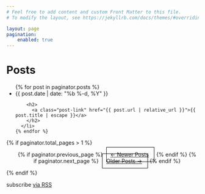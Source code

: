 ```yaml
---
# Feel free to add content and custom Front Matter to this file.
# To modify the layout, see https://jekyllrb.com/docs/themes/#overriding-theme-defaults

layout: page
pagination:
    enabled: true
---
```


<!-- Just some nice to have styles for the pager buttons -->
<style>
  ul.pager { text-align: center; list-style: none; }
  ul.pager li {display: inline;border: 1px solid black; padding: 10px; margin: 5px;}
</style>

<div class="home">

  <h1 class="page-heading">Posts</h1>

  <ul class="post-list">
    <!--
        Here is the main paginator logic called.
        All calls to site.posts should be replaced by paginator.posts
    -->
    {% for post in paginator.posts %}
      <li>
        <span class="post-meta">{{ post.date | date: "%b %-d, %Y" }}</span>

        <h2>
          <a class="post-link" href="{{ post.url | relative_url }}">{{ post.title | escape }}</a>
        </h2>
      </li>
    {% endfor %}
  </ul>

  <!--
    Showing buttons to move to the next and to the previous list of posts (pager buttons).
  -->
  {% if paginator.total_pages > 1 %}
  <ul class="pager">
      {% if paginator.previous_page %}
      <li class="previous">
          <a href="{{ paginator.previous_page_path | prepend: site.baseurl | replace: '//', '/' }}">&larr; Newer Posts</a>
      </li>
      {% endif %}
      {% if paginator.next_page %}
      <li class="next">
          <a href="{{ paginator.next_page_path | prepend: site.baseurl | replace: '//', '/' }}">Older Posts &rarr;</a>
      </li>
      {% endif %}
  </ul>
  {% endif %}

  <p class="rss-subscribe">subscribe <a href="{{ "/feed.xml" | relative_url }}">via RSS</a></p>

</div>
